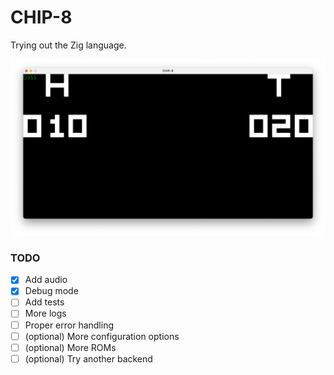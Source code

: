 # CHIP-8

Trying out the Zig language.

![See screenshots in the data directory](data/images/screenshot.png)

### TODO

- [x] Add audio
- [x] Debug mode
- [ ] Add tests
- [ ] More logs
- [ ] Proper error handling
- [ ] (optional) More configuration options
- [ ] (optional) More ROMs
- [ ] (optional) Try another backend
